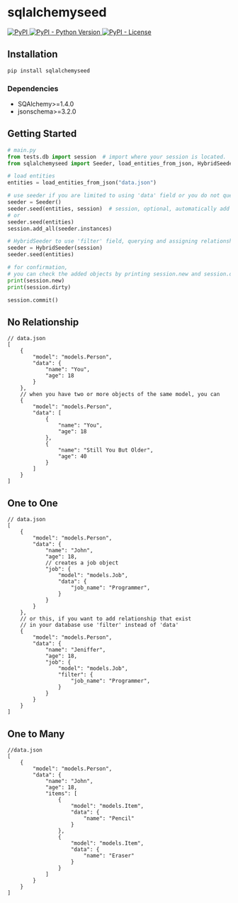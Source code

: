 # sqlalchemyseed

<a href="https://pypi.org/project/sqlalchemyseed">
    <img alt="PyPI" src="https://img.shields.io/pypi/v/sqlalchemyseed">
</a>

<a href="https://pypi.org/project/sqlalchemyseed">
    <img alt="PyPI - Python Version" src="https://img.shields.io/pypi/pyversions/sqlalchemyseed">
</a>

<a href="https://github.com/jedymatt/sqlalchemyseed/blob/main/LICENSE">
    <img alt="PyPI - License" src="https://img.shields.io/pypi/l/sqlalchemyseed">
</a>

## Installation

```commandline
pip install sqlalchemyseed
```

### Dependencies

* SQAlchemy>=1.4.0
* jsonschema>=3.2.0

## Getting Started

```python
# main.py
from tests.db import session  # import where your session is located.
from sqlalchemyseed import Seeder, load_entities_from_json, HybridSeeder

# load entities
entities = load_entities_from_json("data.json")

# use seeder if you are limited to using 'data' field or you do not query relationship from database
seeder = Seeder()
seeder.seed(entities, session)  # session, optional, automatically add entities to session
# or
seeder.seed(entities)
session.add_all(seeder.instances)

# HybridSeeder to use 'filter' field, querying and assigning relationship that exist in the database
seeder = HybridSeeder(session)
seeder.seed(entities)

# for confirmation,
# you can check the added objects by printing session.new and session.dirty
print(session.new)
print(session.dirty)

session.commit()
```

## No Relationship

```json5
// data.json
[
    {
        "model": "models.Person",
        "data": {
            "name": "You",
            "age": 18
        }
    },
    // when you have two or more objects of the same model, you can
    {
        "model": "models.Person",
        "data": [
            {
                "name": "You",
                "age": 18
            },
            {
                "name": "Still You But Older",
                "age": 40
            }
        ]
    }
]
```

## One to One

```json5
// data.json
[
    {
        "model": "models.Person",
        "data": {
            "name": "John",
            "age": 18,
            // creates a job object
            "job": {
                "model": "models.Job",
                "data": {
                    "job_name": "Programmer",
                }
            }
        }
    },
    // or this, if you want to add relationship that exist
    // in your database use 'filter' instead of 'data'
    {
        "model": "models.Person",
        "data": {
            "name": "Jeniffer",
            "age": 18,
            "job": {
                "model": "models.Job",
                "filter": {
                    "job_name": "Programmer",
                }
            }
        }
    }
]
```

## One to Many

```json5
//data.json
[
    {
        "model": "models.Person",
        "data": {
            "name": "John",
            "age": 18,
            "items": [
                {
                    "model": "models.Item",
                    "data": {
                        "name": "Pencil"
                    }
                },
                {
                    "model": "models.Item",
                    "data": {
                        "name": "Eraser"
                    }
                }
            ]
        }
    }
]
```